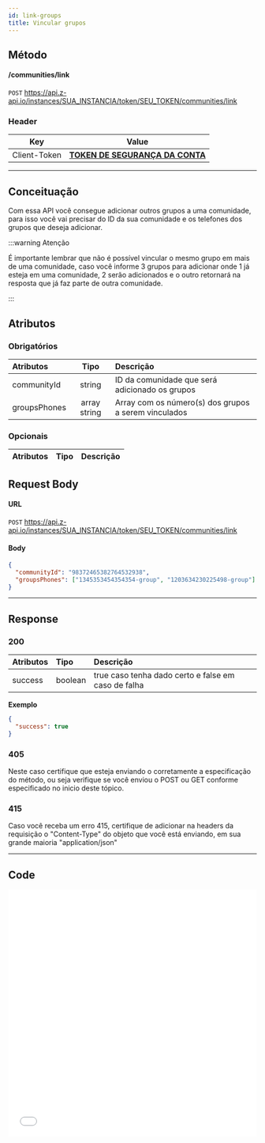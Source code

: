 ```yaml
---
id: link-groups
title: Vincular grupos
---
```


## Método

#### /communities/link

`POST` https://api.z-api.io/instances/SUA_INSTANCIA/token/SEU_TOKEN/communities/link

### Header

|      Key       |            Value            |
| :------------: |     :-----------------:     |
|  Client-Token  | **[TOKEN DE SEGURANÇA DA CONTA](https://developer.z-api.io/security/client-token)** |
---

## Conceituação

Com essa API você consegue adicionar outros grupos a uma comunidade, para isso você vai precisar do ID da sua comunidade e os telefones dos grupos que deseja adicionar.

:::warning Atenção

É importante lembrar que não é possível vincular o mesmo grupo em mais de uma comunidade, caso você informe 3 grupos para adicionar onde 1 já esteja em uma comunidade, 2 serão adicionados e o outro retornará na resposta que já faz parte de outra comunidade.

:::

## Atributos

### Obrigatórios

| Atributos | Tipo | Descrição |
| :-- | :-: | :-- |
| communityId | string | ID da comunidade que será adicionado os grupos |
| groupsPhones | array string | Array com os número(s) dos grupos a serem vinculados |

### Opcionais

| Atributos | Tipo | Descrição |
| :-------- | :--: | :-------- |

## Request Body

#### URL

`POST` https://api.z-api.io/instances/SUA_INSTANCIA/token/SEU_TOKEN/communities/link

#### Body

```json
{
  "communityId": "98372465382764532938",
  "groupsPhones": ["1345353454354354-group", "1203634230225498-group"]
}
```

---

## Response

### 200

| Atributos | Tipo    | Descrição                                           |
| :-------- | :------ | :-------------------------------------------------- |
| success   | boolean | true caso tenha dado certo e false em caso de falha |

**Exemplo**

```json
{
  "success": true
}
```

### 405

Neste caso certifique que esteja enviando o corretamente a especificação do método, ou seja verifique se você enviou o POST ou GET conforme especificado no inicio deste tópico.

### 415

Caso você receba um erro 415, certifique de adicionar na headers da requisição o "Content-Type" do objeto que você está enviando, em sua grande maioria "application/json"

---

## Code

<iframe src="//api.apiembed.com/?source=https://raw.githubusercontent.com/Z-API/z-api-docs/main/json-examples/link-groups.json&targets=all" frameborder="0" scrolling="no" width="100%" height="500px" seamless></iframe>
